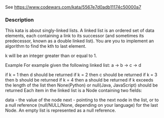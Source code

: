 See https://www.codewars.com/kata/5567e7d0adb11174c50000a7

### Description

This kata is about singly-linked lists. A linked list is an ordered set of data elements, each containing a link to its successor (and sometimes its predecessor, known as a double linked list). You are you to implement an algorithm to find the kth to last element.

k will be an integer greater than or equal to 1.

Example
For example given the following linked list: a -> b -> c -> d

if k = 1 then d should be returned
if k = 2 then c should be returned
if k = 3 then b should be returned
if k = 4 then a should be returned
if k exceeds the length of the list then None(Python) or null(Java, JavaScript) should be returned
Each item in the linked list is a Node containing two fields:

data - the value of the node
next - pointing to the next node in the list, or to a null reference (null/NULL/None, depending on your language) for the last Node.
An empty list is represented as a null reference.